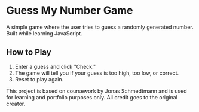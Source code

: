 # Guess My Number Game

A simple game where the user tries to guess a randomly generated number. Built while learning JavaScript.

## How to Play

1. Enter a guess and click "Check."
2. The game will tell you if your guess is too high, too low, or correct.
3. Reset to play again.

This project is based on coursework by Jonas Schmedtmann and is used for learning and portfolio purposes only.
All credit goes to the original creator.

